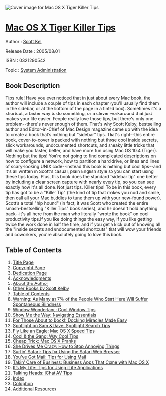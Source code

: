 ![Cover image for Mac OS X Tiger Killer Tips](https://imgdetail.ebookreading.net/cover/cover/system_admin/EB0321290542.jpg)

[Mac OS X Tiger Killer Tips](https://ebookreading.net/view/book/Mac+OS+X+Tiger+Killer+Tips-EB0321290542_1.html "Mac OS X Tiger Killer Tips")
====================================================================================================================

Author : [Scott Kel](https://ebookreading.net/search/author/Scott+Kel)

Release Date : 2005/08/01

ISBN : 0321290542

Topic : [System Administration](https://ebookreading.net/search/category/system-administration)

Book Description
-----------------

Tips rule!
Have you ever noticed that in just about every Mac book, the author will include a couple of tips in each chapter (you'll usually find them in the sidebar, or at the bottom of the page in a tinted box). Sometimes it's a shortcut, a faster way to do something, or a clever workaround that just makes your life easier. People really love those tips, but there's only one problem--there's never enough of them.
That's why Scott Kelby, bestselling author and Editor-in-Chief of Mac Design magazine came up with the idea to create a book that’s nothing but “sidebar” tips. That's right--this entire book, cover-to-cover is packed with nothing but those cool inside secrets, slick workarounds, undocumented shortcuts, and sneaky little tricks that will make you faster, better, and have more fun using Mac OS 10.4 (Tiger).
Nothing but the tips!
You're not going to find complicated descriptions on how to configure a network, how to partition a hard drive, or lines and lines of scary-looking UNIX code--instead this book is nothing but cool tips--and it's all written in Scott's casual, plain English style so you can start using these tips today. Plus, this book does the standard "sidebar tip" one better by including a clear screen capture with nearly every tip, so you can see exactly how it's all done.
Not just tips. Killer tips!
To be in this book, every tip has got to be a "Killer Tip" (the kind of tip that makes you nod and smile, then call all your Mac buddies to tune them up with your new-found power). Scott’s a total "hip hound" (in fact, it was Scott who created the entire smash-bestselling "Killer Tips" book series), and he doesn't hold anything back--it's all here from the man who literally "wrote the book" on cool productivity tips.If you like doing things the easy way, if you like getting twice the work done in half the time, and if you get a kick out of knowing all the "inside secrets and undocumented shortcuts" that will wow your friends and coworkers, you're absolutely going to love this book.
              
Table of Contents
-----------------

1. [Title Page](https://ebookreading.net/view/book/Mac+OS+X+Tiger+Killer+Tips-EB0321290542_2.html)
1. [Copyright Page](https://ebookreading.net/view/book/Mac+OS+X+Tiger+Killer+Tips-EB0321290542_3.html)
1. [Dedication Page](https://ebookreading.net/view/book/Mac+OS+X+Tiger+Killer+Tips-EB0321290542_4.html)
1. [Acknowledgments](https://ebookreading.net/view/book/Mac+OS+X+Tiger+Killer+Tips-EB0321290542_5.html)
1. [About the Author](https://ebookreading.net/view/book/Mac+OS+X+Tiger+Killer+Tips-EB0321290542_6.html)
1. [Other Books by Scott Kelby](https://ebookreading.net/view/book/Mac+OS+X+Tiger+Killer+Tips-EB0321290542_7.html)
1. [Table of Contents](https://ebookreading.net/view/book/Mac+OS+X+Tiger+Killer+Tips-EB0321290542_8.html)
1. [Warning: As Many as 7% of the People Who Start Here Will Suffer Spontaneous Blindness](https://ebookreading.net/view/book/Mac+OS+X+Tiger+Killer+Tips-EB0321290542_9.html)
1. [Window Wonderland: Cool Window Tips](https://ebookreading.net/view/book/Mac+OS+X+Tiger+Killer+Tips-EB0321290542_10.html)
1. [Show Me the Way: Navigating Essentials](https://ebookreading.net/view/book/Mac+OS+X+Tiger+Killer+Tips-EB0321290542_11.html)
1. [For Those About to Dock!: Docking Miracles Made Easy](https://ebookreading.net/view/book/Mac+OS+X+Tiger+Killer+Tips-EB0321290542_12.html)
1. [Spotlight on Sam &amp; Dave: Spotlight Search Tips](https://ebookreading.net/view/book/Mac+OS+X+Tiger+Killer+Tips-EB0321290542_13.html)
1. [Fly Like an Eagle: Mac OS X Speed Tips](https://ebookreading.net/view/book/Mac+OS+X+Tiger+Killer+Tips-EB0321290542_14.html)
1. [Cool &amp; the Gang: Way Cool Tips](https://ebookreading.net/view/book/Mac+OS+X+Tiger+Killer+Tips-EB0321290542_15.html)
1. [Cheap Trick: Mac OS X Pranks](https://ebookreading.net/view/book/Mac+OS+X+Tiger+Killer+Tips-EB0321290542_16.html)
1. [She Drives Me Crazy: How to Stop Annoying Things](https://ebookreading.net/view/book/Mac+OS+X+Tiger+Killer+Tips-EB0321290542_17.html)
1. [Surfin’ Safari: Tips for Using the Safari Web Browser](https://ebookreading.net/view/book/Mac+OS+X+Tiger+Killer+Tips-EB0321290542_18.html)
1. [You’ve Got Mail: Tips for Using Mail](https://ebookreading.net/view/book/Mac+OS+X+Tiger+Killer+Tips-EB0321290542_19.html)
1. [Takin’ Care of Business: Business Apps That Come with Mac OS X](https://ebookreading.net/view/book/Mac+OS+X+Tiger+Killer+Tips-EB0321290542_20.html)
1. [It’s My Life: Tips for Using iLife Applications](https://ebookreading.net/view/book/Mac+OS+X+Tiger+Killer+Tips-EB0321290542_21.html)
1. [Talking Heads: iChat AV Tips](https://ebookreading.net/view/book/Mac+OS+X+Tiger+Killer+Tips-EB0321290542_22.html)
1. [Index](https://ebookreading.net/view/book/Mac+OS+X+Tiger+Killer+Tips-EB0321290542_23.html)
1. [Colophon](https://ebookreading.net/view/book/Mac+OS+X+Tiger+Killer+Tips-EB0321290542_24.html)
1. [Additional Resources](https://ebookreading.net/view/book/Mac+OS+X+Tiger+Killer+Tips-EB0321290542_25.html)
